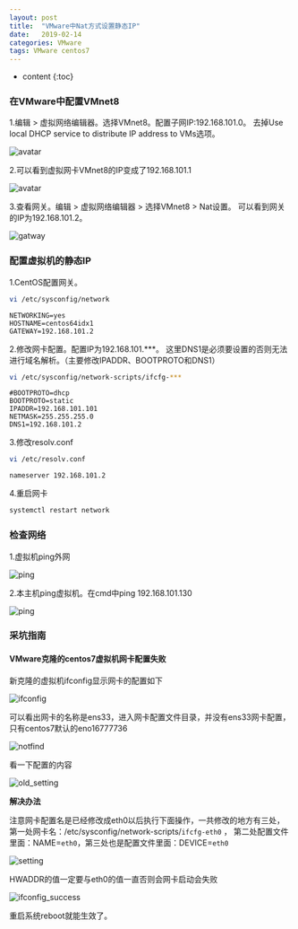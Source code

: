 ```yaml
---
layout: post
title:  "VMware中Nat方式设置静态IP"
date:   2019-02-14
categories: VMware
tags: VMware centos7
---
```


* content
{:toc}



### 在VMware中配置VMnet8

1.编辑 > 虚拟网络编辑器。选择VMnet8。配置子网IP:192.168.101.0。
去掉Use local DHCP service to distribute IP address to VMs选项。

![avatar](/img/2019-2-14-VWMare/edit_vmnet8.png)


2.可以看到虚拟网卡VMnet8的IP变成了192.168.101.1

![avatar](../img/2019-2-14-VWMare/vwnet8_ip.png)

3.查看网关。编辑 > 虚拟网络编辑器 > 选择VMnet8 > Nat设置。
可以看到网关的IP为192.168.101.2。

![gatway](../img/2019-2-14-VWMare/vwnet8_gatway.png)


### 配置虚拟机的静态IP

1.CentOS配置网关。
```bash
vi /etc/sysconfig/network
```

```text
NETWORKING=yes
HOSTNAME=centos64idx1
GATEWAY=192.168.101.2
```

2.修改网卡配置。配置IP为192.168.101.***。
这里DNS1是必须要设置的否则无法进行域名解析。（主要修改IPADDR、BOOTPROTO和DNS1）

```bash
vi /etc/sysconfig/network-scripts/ifcfg-***
```

```text
#BOOTPROTO=dhcp
BOOTPROTO=static
IPADDR=192.168.101.101
NETMASK=255.255.255.0
DNS1=192.168.101.2
```
3.修改resolv.conf
```bash
vi /etc/resolv.conf
```
```text
nameserver 192.168.101.2
```
4.重启网卡
```bash
systemctl restart network
```
### 检查网络

1.虚拟机ping外网

![ping](../img/2019-2-14-VWMare/vm_ping_baidu.png)

2.本主机ping虚拟机。在cmd中ping 192.168.101.130

![ping](../img/2019-2-14-VWMare/host_ping_vm.png)

### 采坑指南

#### VMware克隆的centos7虚拟机网卡配置失败

新克隆的虚拟机ifconfig显示网卡的配置如下

![ifconfig](../img/2019-2-14-VWMare/ifconfig_faild.png)

可以看出网卡的名称是ens33，进入网卡配置文件目录，并没有ens33网卡配置，只有centos7默认的eno16777736

![notfind](../img/2019-2-14-VWMare/network_notfind.png)

看一下配置的内容

![old_setting](../img/2019-2-14-VWMare/network_setting_old.png)


**解决办法**

注意网卡配置名是已经修改成eth0以后执行下面操作，一共修改的地方有三处，
第一处网卡名：/etc/sysconfig/network-scripts/`ifcfg-eth0` ，
第二处配置文件里面：NAME=`eth0`，第三处也是配置文件里面：DEVICE=`eth0`

![setting](../img/2019-2-14-VWMare/network_setting.png)

HWADDR的值一定要与eth0的值一直否则会网卡启动会失败

![ifconfig_success](../img/2019-2-14-VWMare/ifconfig_success.png)

重启系统reboot就能生效了。
